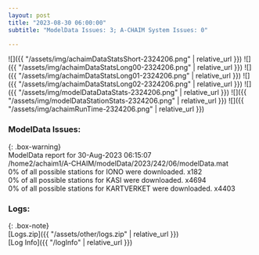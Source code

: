 ```yaml
---
layout: post
title: "2023-08-30 06:00:00"
subtitle: "ModelData Issues: 3; A-CHAIM System Issues: 0"

---
```


![]({{ "/assets/img/achaimDataStatsShort-2324206.png" | relative_url }})
![]({{ "/assets/img/achaimDataStatsLong00-2324206.png" | relative_url }})
![]({{ "/assets/img/achaimDataStatsLong01-2324206.png" | relative_url }})
![]({{ "/assets/img/achaimDataStatsLong02-2324206.png" | relative_url }})
![]({{ "/assets/img/modelDataDataStats-2324206.png" | relative_url }})
![]({{ "/assets/img/modelDataStationStats-2324206.png" | relative_url }})
![]({{ "/assets/img/achaimRunTime-2324206.png" | relative_url }})


### ModelData Issues:  
  
{: .box-warning}  
 ModelData report for 30-Aug-2023 06:15:07   
 /home2/achaim1/A-CHAIM/modelData/2023/242/06/modelData.mat   
 0% of all possible stations for IONO were downloaded. x182   
 0% of all possible stations for KASI were downloaded. x4694   
 0% of all possible stations for KARTVERKET were downloaded. x4403   
  


### Logs:  
  
{: .box-note}  
[Logs.zip]({{ "/assets/other/logs.zip" | relative_url }})  
[Log Info]({{ "/logInfo" | relative_url }})  
